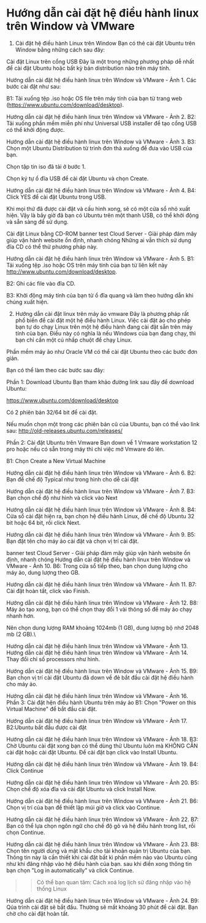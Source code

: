 # Hướng dẫn cài đặt hệ điều hành linux trên Window và VMware

1. Cài đặt hệ điều hành Linux trên Window
Bạn có thẻ cài đặt Ubuntu trên Window bằng những cách sau đây:

Cài đặt Linux trên cổng USB
Đây là một trong những phương pháp dễ nhất để cài đặt Ubuntu hoặc bất kỳ bản distribution nào trên máy tính. 

Hướng dẫn cài đặt hệ điều hành linux trên Window và VMware - Ảnh 1.
Các bước cài đặt như sau:

B1: Tải xuống tệp .iso hoặc OS file trên máy tính của bạn từ trang web (https://www.ubuntu.com/download/desktop). 

Hướng dẫn cài đặt hệ điều hành linux trên Window và VMware - Ảnh 2.
B2: Tải xuống phần mềm miễn phí như Universal USB installer để tạo cổng USB có thể khởi động được.

Hướng dẫn cài đặt hệ điều hành linux trên Window và VMware - Ảnh 3.
B3: Chọn một Ubuntu Distribution từ trình đơn thả xuống để đưa vào USB của bạn.

Chọn tập tin iso đã tải ở bước 1.

Chọn ký tự ổ đĩa USB để cài đặt Ubuntu và chọn Create.

Hướng dẫn cài đặt hệ điều hành linux trên Window và VMware - Ảnh 4.
B4: Click YES để cài đặt Ubuntu trong USB.

Khi mọi thứ đã được cài đặt và cấu hình xong, sẽ có một cửa sổ nhỏ xuất hiện. Vậy là bây giờ đã bạn có Ubuntu trên một thanh USB, có thể khởi động và sẵn sàng để sử dụng.

Cài đặt Linux bằng CD-ROM
banner test
Cloud Server - Giải pháp đám mây giúp vận hành website ổn định, nhanh chóng
Những ai vẫn thích sử dụng đĩa CD có thể thử phương pháp này.

Hướng dẫn cài đặt hệ điều hành linux trên Window và VMware - Ảnh 5.
B1: Tải xuống tệp .iso hoặc OS trên máy tính của bạn từ liên kết này http://www.ubuntu.com/download/desktop.

B2: Ghi các file vào đĩa CD.

B3: Khởi động máy tính của bạn từ ổ đĩa quang và làm theo hướng dẫn khi chúng xuất hiện.

2. Hướng dẫn cài đặt linux trên máy ảo vmware
Đây là phương pháp rất phổ biến để cài đặt một hệ điều hành Linux. Việc cài đặt ảo cho phép bạn tự do chạy Linux trên một hệ điều hành đang cài đặt sẵn trên máy tính của bạn. Điều này có nghĩa là nếu Windows của bạn đang chạy, thì bạn chỉ cần một cú nhấp chuột để chạy Linux.

Phần mềm máy ảo như Oracle VM có thể cài đặt Ubuntu theo các bước đơn giản.

Bạn có thể làm theo các bước sau đây:

Phần 1: Download Ubuntu
Bạn tham khảo đường link sau đây để download Ubuntu: 

https://www.ubuntu.com/download/desktop 

Có 2 phiên bản 32/64 bit để cài đặt.

Nếu muốn chọn một trong các phiên bản cũ của Ubuntu, bạn có thể vào link sau: http://old-releases.ubuntu.com/releases/

Phần 2: Cài đặt Ubuntu trên Vmware
Bạn down về 1 Vmware workstation 12 pro hoặc nếu có sẵn trong máy thì chỉ việc mở Vmware đó lên.

B1: Chọn Create a New Virtual Machine

Hướng dẫn cài đặt hệ điều hành linux trên Window và VMware - Ảnh 6.
B2: Bạn để chế độ Typical như trong hình cho dễ cài đặt

Hướng dẫn cài đặt hệ điều hành linux trên Window và VMware - Ảnh 7.
B3: Bạn chọn chế độ như hình và click vào Next

Hướng dẫn cài đặt hệ điều hành linux trên Window và VMware - Ảnh 8.
B4: Cửa sổ cài đặt hiện ra, bạn chọn hệ điều hành Linux, để chế độ Ubuntu 32 bit hoặc 64 bit, rồi click Next.

Hướng dẫn cài đặt hệ điều hành linux trên Window và VMware - Ảnh 9.
B5: Bạn đặt tên cho máy ảo cài đặt và chọn vị trí cài đặt.

banner test
Cloud Server - Giải pháp đám mây giúp vận hành website ổn định, nhanh chóng
Hướng dẫn cài đặt hệ điều hành linux trên Window và VMware - Ảnh 10.
B6: Trong cửa sổ tiếp theo, bạn chọn dung lượng cho máy ảo, dung lượng theo GB.

Hướng dẫn cài đặt hệ điều hành linux trên Window và VMware - Ảnh 11.
B7: Cài đặt hoàn tất, click vào Finish.

Hướng dẫn cài đặt hệ điều hành linux trên Window và VMware - Ảnh 12.
B8: Máy ảo tạo xong, bạn có thể chọn thay đổi 1 vài thông số để máy ảo chạy nhanh hơn.

Nên chọn dung lượng RAM khoảng 1024mb (1 GB), dung lượng bộ nhớ 2048 mb (2 GB).\

Hướng dẫn cài đặt hệ điều hành linux trên Window và VMware - Ảnh 13.
Hướng dẫn cài đặt hệ điều hành linux trên Window và VMware - Ảnh 14.
Thay đổi chỉ số processors như hình.

Hướng dẫn cài đặt hệ điều hành linux trên Window và VMware - Ảnh 15.
B9: Bạn chọn vị trí cài đặt Ubuntu đã down về đẻ bắt đầu cài đặt hệ điều hành cho máy ảo.

Hướng dẫn cài đặt hệ điều hành linux trên Window và VMware - Ảnh 16.
Phần 3: Cài đặt hện điều hành Ubuntu trên máy ảo
B1: Chọn "Power on this Virtual Machine" để bắt đầu cài đặt.

Hướng dẫn cài đặt hệ điều hành linux trên Window và VMware - Ảnh 17.
B2:Ubuntu bắt đầu được cài đặt

Hướng dẫn cài đặt hệ điều hành linux trên Window và VMware - Ảnh 18.
B3: Chờ Ubuntu cài đặt xong bạn có thể dùng thử Ubuntu luôn mà KHÔNG CẦN cài đặt hoặc cài đặt Ubuntu. Để cài đặt bạn click vào Install Ubuntu.

Hướng dẫn cài đặt hệ điều hành linux trên Window và VMware - Ảnh 19.
B4: Click Continue

Hướng dẫn cài đặt hệ điều hành linux trên Window và VMware - Ảnh 20.
B5: Chọn chế độ xóa đĩa và cài đặt Ubuntu và click Install Now.

Hướng dẫn cài đặt hệ điều hành linux trên Window và VMware - Ảnh 21.
B6: Chọn vị trí của bạn để thiết lập múi giờ và click vào Continue.

Hướng dẫn cài đặt hệ điều hành linux trên Window và VMware - Ảnh 22.
B7: Bạn có thể lựa chọn ngôn ngữ cho chế độ gõ và hệ điều hành trong list, rồi chọn Continue.

Hướng dẫn cài đặt hệ điều hành linux trên Window và VMware - Ảnh 23.
B8: Chọn tên người dùng và mật khẩu cho tài khoản quản trị Ubuntu của bạn. Thông tin này là cần thiết khi cài đặt bất kì phần mềm nào vào Ubuntu cũng như khi đăng nhập vào hệ điều hành của bạn. sau khi điền xong thông tin bạn chọn "Log in automatically" và click Continue.

>> Có thể bạn quan tâm: Cách xoá log lịch sử đăng nhập vào hệ thống Linux

Hướng dẫn cài đặt hệ điều hành linux trên Window và VMware - Ảnh 24.
B9: Qúa trình cài đặt sẽ bắt đầu. Thường sẽ mất khoảng 30 phút để cài đặt. Bạn chờ cho cài đặt hoàn tất.
